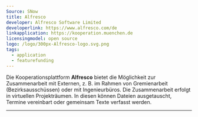 ```yaml
---
Source: SNow
title: Alfresco
developer: Alfresco Software Limited
developerlink: https://www.alfresco.com/de
linkapplication: https://kooperation.muenchen.de
licensingmodel: open source
logo: /logo/300px-Alfresco-logo.svg.png
tags:
  - application
  - featurefunding
---
```


Die Kooperationsplattform **Alfresco** bietet die Möglichkeit zur Zusammenarbeit mit Externen, z. B. im Rahmen von Gremienarbeit (Bezirksausschüssen) oder mit Ingenieurbüros. Die Zusammenarbeit erfolgt in virtuellen Projekträumen. In diesen können Dateien ausgetauscht, Termine vereinbart oder gemeinsam Texte verfasst werden.

---
